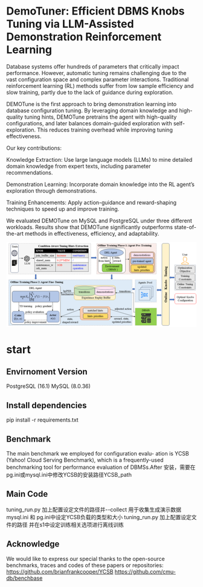 # DemoTuner: Efficient DBMS Knobs Tuning via LLM-Assisted Demonstration Reinforcement Learning
Database systems offer hundreds of parameters that critically impact performance. However, automatic tuning remains challenging due to the vast configuration space and complex parameter interactions. Traditional reinforcement learning (RL) methods suffer from low sample efficiency and slow training, partly due to the lack of guidance during exploration.

DEMOTune is the first approach to bring demonstration learning into database configuration tuning.
By leveraging domain knowledge and high-quality tuning hints, DEMOTune pretrains the agent with high-quality configurations, and later balances domain-guided exploration with self-exploration. This reduces training overhead while improving tuning effectiveness.

Our key contributions:

Knowledge Extraction: Use large language models (LLMs) to mine detailed domain knowledge from expert texts, including parameter recommendations.

Demonstration Learning: Incorporate domain knowledge into the RL agent’s exploration through demonstrations.

Training Enhancements: Apply action-guidance and reward-shaping techniques to speed up and improve training.

We evaluated DEMOTune on MySQL and PostgreSQL under three different workloads.
Results show that DEMOTune significantly outperforms state-of-the-art methods in effectiveness, efficiency, and adaptability.

![DEMOTune Overview](./overview1.png)
# start
## Envirnoment Version
PostgreSQL (16.1)
MySQL (8.0.36)

## Install dependencies
pip install -r requirements.txt

## Benchmark
The main benchmark we employed for configuration evalu-
ation is YCSB (Yahoo! Cloud Serving Benchmark), which is a
frequently-used benchmarking tool for performance evaluation
of DBMSs.After 安装，需要在pg.ini或mysql.ini中修改YCSB的安装路径YCSB_path

## Main Code
tuning_run.py 加上配置设定文件的路径并--collect 用于收集生成演示数据
mysql.ini 和 pg.ini中设定YCSB负载的类型和大小
tuning_run.py 加上配置设定文件的路径 并在s1中设定训练相关选项进行离线训练

## Acknowledge
We would like to express our special thanks to the open-source benchmarks, traces and codes of these papers or repositories:
https://github.com/brianfrankcooper/YCSB
https://github.com/cmu-db/benchbase
